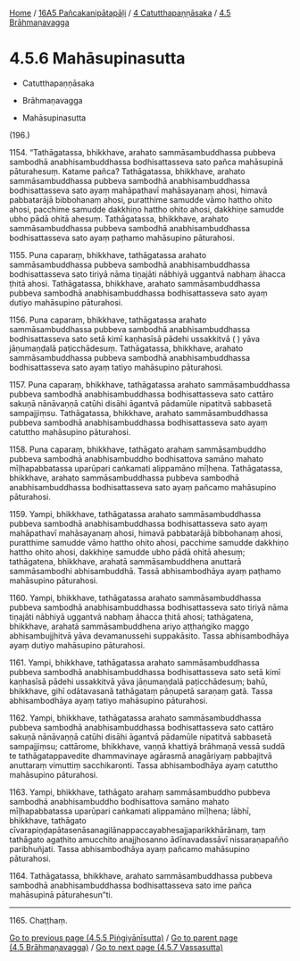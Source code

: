 
[Home](/) / [16A5 Pañcakanipātapāḷi](../...md) / [4 Catutthapaṇṇāsaka](...md) / [4.5 Brāhmaṇavagga](../16A5/4/4.5.md)

# 4.5.6 Mahāsupinasutta

* Catutthapaṇṇāsaka

* Brāhmaṇavagga

* Mahāsupinasutta

(196.)

1154\. “Tathāgatassa, bhikkhave, arahato sammāsambuddhassa pubbeva sambodhā anabhisambuddhassa bodhisattasseva sato pañca mahāsupinā pāturahesuṃ. Katame pañca? Tathāgatassa, bhikkhave, arahato sammāsambuddhassa pubbeva sambodhā anabhisambuddhassa bodhisattasseva sato ayaṃ mahāpathavī mahāsayanaṃ ahosi, himavā pabbatarājā bibbohanaṃ ahosi, puratthime samudde vāmo hattho ohito ahosi, pacchime samudde dakkhiṇo hattho ohito ahosi, dakkhiṇe samudde ubho pādā ohitā ahesuṃ. Tathāgatassa, bhikkhave, arahato sammāsambuddhassa pubbeva sambodhā anabhisambuddhassa bodhisattasseva sato ayaṃ paṭhamo mahāsupino pāturahosi.

1155\. Puna caparaṃ, bhikkhave, tathāgatassa arahato sammāsambuddhassa pubbeva sambodhā anabhisambuddhassa bodhisattasseva sato tiriyā nāma tiṇajāti nābhiyā uggantvā nabhaṃ āhacca ṭhitā ahosi. Tathāgatassa, bhikkhave, arahato sammāsambuddhassa pubbeva sambodhā anabhisambuddhassa bodhisattasseva sato ayaṃ dutiyo mahāsupino pāturahosi.

1156\. Puna caparaṃ, bhikkhave, tathāgatassa arahato sammāsambuddhassa pubbeva sambodhā anabhisambuddhassa bodhisattasseva sato setā kimī kaṇhasīsā pādehi ussakkitvā ( ) yāva jāṇumaṇḍalā paṭicchādesuṃ. Tathāgatassa, bhikkhave, arahato sammāsambuddhassa pubbeva sambodhā anabhisambuddhassa bodhisattasseva sato ayaṃ tatiyo mahāsupino pāturahosi.

1157\. Puna caparaṃ, bhikkhave, tathāgatassa arahato sammāsambuddhassa pubbeva sambodhā anabhisambuddhassa bodhisattasseva sato cattāro sakuṇā nānāvaṇṇā catūhi disāhi āgantvā pādamūle nipatitvā sabbasetā sampajjiṃsu. Tathāgatassa, bhikkhave, arahato sammāsambuddhassa pubbeva sambodhā anabhisambuddhassa bodhisattasseva sato ayaṃ catuttho mahāsupino pāturahosi.

1158\. Puna caparaṃ, bhikkhave, tathāgato arahaṃ sammāsambuddho pubbeva sambodhā anabhisambuddho bodhisattova samāno mahato mīḷhapabbatassa uparūpari caṅkamati alippamāno mīḷhena. Tathāgatassa, bhikkhave, arahato sammāsambuddhassa pubbeva sambodhā anabhisambuddhassa bodhisattasseva sato ayaṃ pañcamo mahāsupino pāturahosi.

1159\. Yampi, bhikkhave, tathāgatassa arahato sammāsambuddhassa pubbeva sambodhā anabhisambuddhassa bodhisattasseva sato ayaṃ mahāpathavī mahāsayanaṃ ahosi, himavā pabbatarājā bibbohanaṃ ahosi, puratthime samudde vāmo hattho ohito ahosi, pacchime samudde dakkhiṇo hattho ohito ahosi, dakkhiṇe samudde ubho pādā ohitā ahesuṃ; tathāgatena, bhikkhave, arahatā sammāsambuddhena anuttarā sammāsambodhi abhisambuddhā. Tassā abhisambodhāya ayaṃ paṭhamo mahāsupino pāturahosi.

1160\. Yampi, bhikkhave, tathāgatassa arahato sammāsambuddhassa pubbeva sambodhā anabhisambuddhassa bodhisattasseva sato tiriyā nāma tiṇajāti nābhiyā uggantvā nabhaṃ āhacca ṭhitā ahosi; tathāgatena, bhikkhave, arahatā sammāsambuddhena ariyo aṭṭhaṅgiko maggo abhisambujjhitvā yāva devamanussehi suppakāsito. Tassa abhisambodhāya ayaṃ dutiyo mahāsupino pāturahosi.

1161\. Yampi, bhikkhave, tathāgatassa arahato sammāsambuddhassa pubbeva sambodhā anabhisambuddhassa bodhisattasseva sato setā kimī kaṇhasīsā pādehi ussakkitvā yāva jāṇumaṇḍalā paṭicchādesuṃ; bahū, bhikkhave, gihī odātavasanā tathāgataṃ pāṇupetā saraṇaṃ gatā. Tassa abhisambodhāya ayaṃ tatiyo mahāsupino pāturahosi.

1162\. Yampi, bhikkhave, tathāgatassa arahato sammāsambuddhassa pubbeva sambodhā anabhisambuddhassa bodhisattasseva sato cattāro sakuṇā nānāvaṇṇā catūhi disāhi āgantvā pādamūle nipatitvā sabbasetā sampajjiṃsu; cattārome, bhikkhave, vaṇṇā khattiyā brāhmaṇā vessā suddā te tathāgatappavedite dhammavinaye agārasmā anagāriyaṃ pabbajitvā anuttaraṃ vimuttiṃ sacchikaronti. Tassa abhisambodhāya ayaṃ catuttho mahāsupino pāturahosi.

1163\. Yampi, bhikkhave, tathāgato arahaṃ sammāsambuddho pubbeva sambodhā anabhisambuddho bodhisattova samāno mahato mīḷhapabbatassa uparūpari caṅkamati alippamāno mīḷhena; lābhī, bhikkhave, tathāgato cīvarapiṇḍapātasenāsanagilānappaccayabhesajjaparikkhārānaṃ, taṃ tathāgato agathito amucchito anajjhosanno ādīnavadassāvī nissaraṇapañño paribhuñjati. Tassa abhisambodhāya ayaṃ pañcamo mahāsupino pāturahosi.

1164\. Tathāgatassa, bhikkhave, arahato sammāsambuddhassa pubbeva sambodhā anabhisambuddhassa bodhisattasseva sato ime pañca mahāsupinā pāturahesun”ti.

---

1165\. Chaṭṭhaṃ.



[Go to previous page (4.5.5 Piṅgiyānīsutta)](4.5.5.md) / [Go to parent page (4.5 Brāhmaṇavagga)](../16A5/4/4.5.md) / [Go to next page (4.5.7 Vassasutta)](4.5.7.md)


